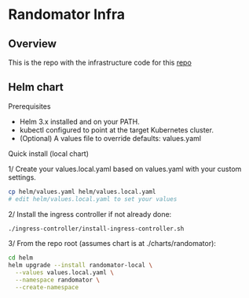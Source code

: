 # Randomator Infra

## Overview

This is the repo with the infrastructure code for this [repo](https://github.com/BarnabePILLIAUDIN/Randomator)

## Helm chart

Prerequisites

- Helm 3.x installed and on your PATH.
- kubectl configured to point at the target Kubernetes cluster.
- (Optional) A values file to override defaults: values.yaml

Quick install (local chart)

1/ Create your values.local.yaml based on values.yaml with your custom settings.

```sh
cp helm/values.yaml helm/values.local.yaml
# edit helm/values.local.yaml to set your values
```

2/ Install the ingress controller if not already done:

```sh
./ingress-controller/install-ingress-controller.sh
```

3/ From the repo root (assumes chart is at ./charts/randomator):

```sh
cd helm
helm upgrade --install randomator-local \
  --values values.local.yaml \
  --namespace randomator \
  --create-namespace 
```
